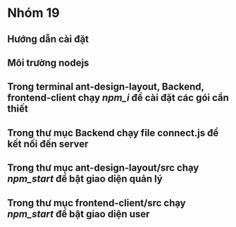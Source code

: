 # Nhóm 19

## Hướng dẫn cài đặt
## Môi trường nodejs

## Trong terminal ant-design-layout, Backend, frontend-client chạy *npm_i* để cài đặt các gói cần thiết

## Trong thư mục Backend chạy file connect.js để kết nối đến server
## Trong thư mục ant-design-layout/src chạy *npm_start* để bật giao diện quản lý 
## Trong thư mục frontend-client/src chạy *npm_start* để bật giao diện user